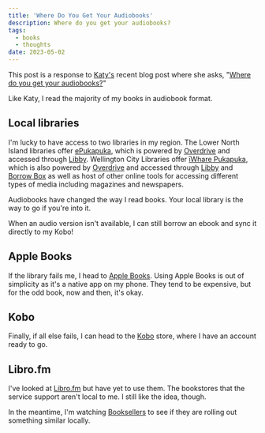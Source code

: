 ```yaml
---
title: 'Where Do You Get Your Audiobooks'
description: Where do you get your audiobooks?
tags:
  - books
  - thoughts
date: 2023-05-02
---
```


This post is a response to [Katy's](https://katydecorah.com/) recent blog post where she asks, "[Where do you get your audiobooks?](https://katydecorah.com/notes/audiobook-sources/)"

Like Katy, I read the majority of my books in audiobook format. 

## Local libraries
I'm lucky to have access to two libraries in my region. The Lower North Island libraries offer [ePukapuka](https://epukapuka.overdrive.com/), which is powered by [Overdrive](https://www.overdrive.com/) and accessed through [Libby](https://www.overdrive.com/apps/libby). Wellington City Libraries offer [īWhare Pukapuka](https://www.wcl.govt.nz/downloads/), which is also powered by [Overdrive](https://www.overdrive.com/) and accessed through [Libby](https://www.overdrive.com/apps/libby) and [Borrow Box](https://www.borrowbox.com/) as well as host of other online tools for accessing different types of media including magazines and newspapers. 

Audiobooks have changed the way I read books. Your local library is the way to go if you're into it. 

When an audio version isn't available, I can still borrow an ebook and sync it directly to my Kobo! 

## Apple Books
If the library fails me, I head to [Apple Books](https://www.apple.com/apple-books/). Using Apple Books is out of simplicity as it's a native app on my phone. They tend to be expensive, but for the odd book, now and then, it's okay.

## Kobo
Finally, if all else fails, I can head to the [Kobo](https://www.kobo.com/nz/en/audiobooks/plans) store, where I have an account ready to go. 

## Libro.fm
I've looked at [Libro.fm](https://libro.fm/) but have yet to use them. The bookstores that the service support aren't local to me. I still like the idea, though. 

In the meantime, I'm watching [Booksellers](https://www.booksellers.co.nz/) to see if they are rolling out something similar locally.